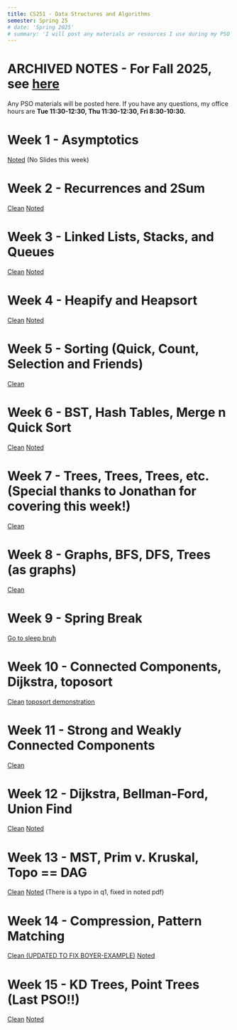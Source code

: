 ```yaml
---
title: CS251 - Data Structures and Algorithms
semester: Spring 25
# date: 'Spring 2025'
# summary: 'I will post any materials or resources I use during my PSO here!'
---
```

# ARCHIVED NOTES - For Fall 2025, see [here](../teaching/CS251)

Any PSO materials will be posted here. If you have any questions, my office hours are **Tue 11:30-12:30, Thu 11:30-12:30, Fri 8:30-10:30.**

# Week 1 - Asymptotics 

[Noted](/teaching/cs251/pso1.pdf) (No Slides this week)

# Week 2 - Recurrences and 2Sum

[Clean](/teaching/cs251/pso2Clean.pdf) [Noted](/teaching/cs251/pso2Noted.pdf)

# Week 3 - Linked Lists, Stacks, and Queues
[Clean](/teaching/cs251/pso3Clean.pdf) [Noted](/teaching/cs251/pso3Noted.pdf)

# Week 4 - Heapify and Heapsort
[Clean](/teaching/cs251/pso4Clean.pdf) [Noted](/teaching/cs251/pso4Noted.pdf)

# Week 5 - Sorting (Quick, Count, Selection and Friends)
[Clean](/teaching/cs251/pso5Clean.pdf)

# Week 6 - BST, Hash Tables, Merge n Quick Sort
[Clean](/teaching/cs251/pso6Clean.pdf) [Noted](/teaching/cs251/pso6Noted.pdf)

# Week 7 - Trees, Trees, Trees, etc. (Special thanks to Jonathan for covering this week!)
[Clean](/teaching/cs251/pso7Clean.pdf)

# Week 8 - Graphs, BFS, DFS, Trees (as graphs)
[Clean](/teaching/cs251/pso8clean.pdf)

# Week 9 - Spring Break
[Go to sleep bruh](https://www.youtube.com/watch?v=dNr7nXvntO8)

# Week 10 - Connected Components, Dijkstra, toposort
[Clean](/teaching/cs251/pso9clean.pdf) [toposort demonstration](https://drive.google.com/file/d/1UkpVXRHA4h0h5hYQla0Ib7RUQbeqHeO_/view?usp=sharing)

# Week 11 - Strong and Weakly Connected Components
[Clean](/teaching/cs251/pso10Clean.pdf)

# Week 12 - Dijkstra, Bellman-Ford, Union Find
[Clean](/teaching/cs251/pso11Clean.pdf) [Noted](/teaching/cs251/pso11Noted.pdf)

# Week 13 - MST, Prim v. Kruskal, Topo == DAG
[Clean](/teaching/cs251/pso12Clean.pdf) [Noted](/teaching/cs251/pso12Noted.pdf) (There is a typo in q1, fixed in noted pdf)

# Week 14 - Compression, Pattern Matching
[Clean (UPDATED TO FIX BOYER-EXAMPLE)](/teaching/cs251/pso13CleanV2.pdf) [Noted](/teaching/cs251/pso13Noted.pdf)

# Week 15 - KD Trees, Point Trees (Last PSO!!)
[Clean](/teaching/cs251/pso14Clean.pdf) [Noted](/teaching/cs251/pso14Noted.pdf)